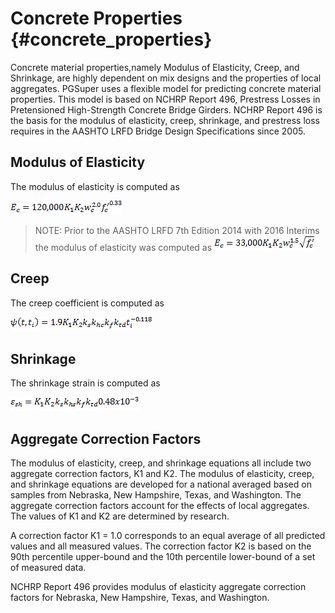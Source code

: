 Concrete Properties {#concrete_properties}
======================================
Concrete material properties,namely Modulus of Elasticity, Creep, and Shrinkage, are highly dependent on mix designs and the properties of local aggregates. PGSuper uses a flexible model for predicting concrete material properties. This model is based on NCHRP Report 496, Prestress Losses in Pretensioned High-Strength Concrete Bridge Girders. NCHRP Report 496 is the basis for the modulus of elasticity, creep, shrinkage, and prestress loss requires in the AASHTO LRFD Bridge Design Specifications since 2005.

## Modulus of Elasticity
The modulus of elasticity is computed as

![](mod_e_2016.png)

> NOTE: Prior to the AASHTO LRFD 7th Edition 2014 with 2016 Interims the modulus of elasticity was computed as ![](mod_e.png)


## Creep
The creep coefficient is computed as

![](creep.png)

## Shrinkage
The shrinkage strain is computed as

![](shrinkage.png)



## Aggregate Correction Factors
The modulus of elasticity, creep, and shrinkage equations all include two aggregate correction factors, K1 and K2. The modulus of elasticity, creep, and shrinkage equations are developed for a national averaged based on samples from Nebraska, New Hampshire, Texas, and Washington. The aggregate correction factors account for the effects of local aggregates. The values of K1 and K2 are determined by research. 

A correction factor K1 = 1.0 corresponds to an equal average of all predicted values and all measured values. The correction factor K2 is based on the 90th percentile upper-bound and the 10th percentile lower-bound of a set of measured data.

NCHRP Report 496 provides modulus of elasticity aggregate correction factors for Nebraska, New Hampshire, Texas, and Washington.
